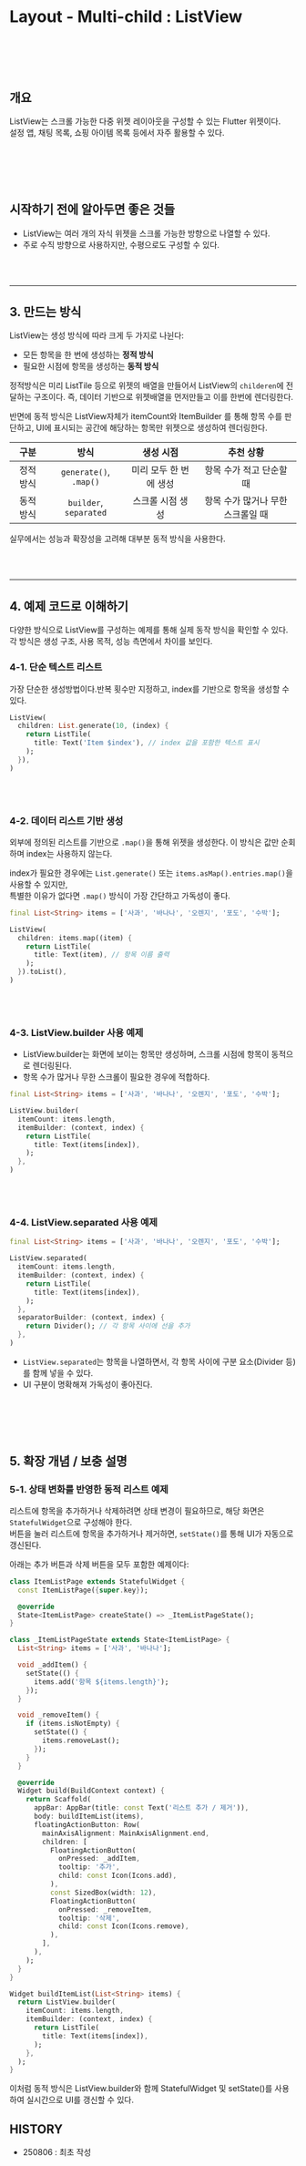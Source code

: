 # Layout - Multi-child : ListView

<br><br>
---

## 개요

ListView는 스크롤 가능한 다중 위젯 레이아웃을 구성할 수 있는 Flutter 위젯이다.  
설정 앱, 채팅 목록, 쇼핑 아이템 목록 등에서 자주 활용할 수 있다.

<br><br>
---

## 시작하기 전에 알아두면 좋은 것들

- ListView는 여러 개의 자식 위젯을 스크롤 가능한 방향으로 나열할 수 있다.
- 주로 수직 방향으로 사용하지만, 수평으로도 구성할 수 있다.

<br><br>

---


## 3. 만드는 방식 

ListView는 생성 방식에 따라 크게 두 가지로 나뉜다:  

- 모든 항목을 한 번에 생성하는 **정적 방식**  
- 필요한 시점에 항목을 생성하는 **동적 방식**

정적방식은 미리 ListTile 등으로 위젯의 배열을 만들어서 ListView의 `childeren`에 전달하는 구조이다. 
즉, 데이터 기반으로 위젯배열을 먼저만들고 이를 한번에 렌더링한다. 

반면에 동적 방식은 ListView자체가 itemCount와 ItemBuilder 를 통해 항목 수를 판단하고,
UI에 표시되는 공간에 해당하는 항목만 위젯으로 생성하여 렌더링한다. 


|   구분    |          방식          |       생성 시점        |             추천 상황             |
|:---------:|:----------------------:|:----------------------:|:---------------------------------:|
| 정적 방식 | `generate()`, `.map()` | 미리 모두 한 번에 생성 |     항목 수가 적고 단순할 때      |
| 동적 방식 | `builder`, `separated` |    스크롤 시점 생성    | 항목 수가 많거나 무한 스크롤일 때 |


실무에서는 성능과 확장성을 고려해 대부분 동적 방식을 사용한다.


<br><br>

---



## 4. 예제 코드로 이해하기
다양한 방식으로 ListView를 구성하는 예제를 통해 실제 동작 방식을 확인할 수 있다.  
각 방식은 생성 구조, 사용 목적, 성능 측면에서 차이를 보인다.

### 4-1. 단순 텍스트 리스트
가장 단순한 생성방법이다.반복 횟수만 지정하고, index를 기반으로 항목을 생성할 수 있다.


```dart
ListView(
  children: List.generate(10, (index) {
    return ListTile(
      title: Text('Item $index'), // index 값을 포함한 텍스트 표시
    );
  }),
)
```


<br><br>

### 4-2. 데이터 리스트 기반 생성
외부에 정의된 리스트를 기반으로 `.map()`을 통해 위젯을 생성한다.
이 방식은 값만 순회하며 index는 사용하지 않는다.  

index가 필요한 경우에는 `List.generate()` 또는 `items.asMap().entries.map()`을 사용할 수 있지만,  
 특별한 이유가 없다면 `.map()` 방식이 가장 간단하고 가독성이 좋다.

```dart
final List<String> items = ['사과', '바나나', '오렌지', '포도', '수박'];

ListView(
  children: items.map((item) {
    return ListTile(
      title: Text(item), // 항목 이름 출력
    );
  }).toList(),
)
```



<br><br>

### 4-3. ListView.builder 사용 예제
- ListView.builder는 화면에 보이는 항목만 생성하며, 스크롤 시점에 항목이 동적으로 렌더링된다.
- 항목 수가 많거나 무한 스크롤이 필요한 경우에 적합하다.


```dart
final List<String> items = ['사과', '바나나', '오렌지', '포도', '수박'];

ListView.builder(
  itemCount: items.length,
  itemBuilder: (context, index) {
    return ListTile(
      title: Text(items[index]),
    );
  },
)
```


<br><br>

### 4-4. ListView.separated 사용 예제

```dart
final List<String> items = ['사과', '바나나', '오렌지', '포도', '수박'];

ListView.separated(
  itemCount: items.length,
  itemBuilder: (context, index) {
    return ListTile(
      title: Text(items[index]),
    );
  },
  separatorBuilder: (context, index) {
    return Divider(); // 각 항목 사이에 선을 추가
  },
)
```

- `ListView.separated`는 항목을 나열하면서, 각 항목 사이에 구분 요소(Divider 등)를 함께 넣을 수 있다.
- UI 구분이 명확해져 가독성이 좋아진다.



<br><br>
---

## 5. 확장 개념 / 보충 설명

### 5-1. 상태 변화를 반영한 동적 리스트 예제

리스트에 항목을 추가하거나 삭제하려면 상태 변경이 필요하므로, 해당 화면은 `StatefulWidget`으로 구성해야 한다.  
버튼을 눌러 리스트에 항목을 추가하거나 제거하면, `setState()`를 통해 UI가 자동으로 갱신된다.

아래는 추가 버튼과 삭제 버튼을 모두 포함한 예제이다:

```dart
class ItemListPage extends StatefulWidget {
  const ItemListPage({super.key});

  @override
  State<ItemListPage> createState() => _ItemListPageState();
}

class _ItemListPageState extends State<ItemListPage> {
  List<String> items = ['사과', '바나나'];

  void _addItem() {
    setState(() {
      items.add('항목 ${items.length}');
    });
  }

  void _removeItem() {
    if (items.isNotEmpty) {
      setState(() {
        items.removeLast();
      });
    }
  }

  @override
  Widget build(BuildContext context) {
    return Scaffold(
      appBar: AppBar(title: const Text('리스트 추가 / 제거')),
      body: buildItemList(items),
      floatingActionButton: Row(
        mainAxisAlignment: MainAxisAlignment.end,
        children: [
          FloatingActionButton(
            onPressed: _addItem,
            tooltip: '추가',
            child: const Icon(Icons.add),
          ),
          const SizedBox(width: 12),
          FloatingActionButton(
            onPressed: _removeItem,
            tooltip: '삭제',
            child: const Icon(Icons.remove),
          ),
        ],
      ),
    );
  }
}

Widget buildItemList(List<String> items) {
  return ListView.builder(
    itemCount: items.length,
    itemBuilder: (context, index) {
      return ListTile(
        title: Text(items[index]),
      );
    },
  );
}

```

이처럼 동적 방식은 ListView.builder와 함께 StatefulWidget 및 setState()를 사용하여 실시간으로 UI를 갱신할 수 있다.


## HISTORY
- 250806 : 최초 작성
